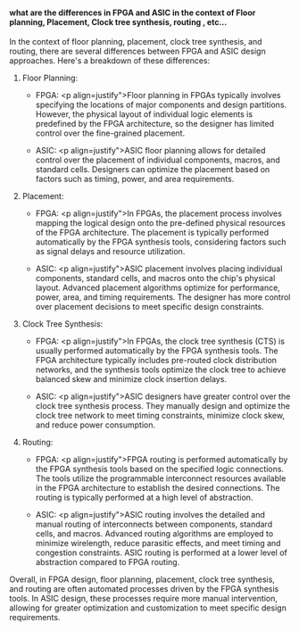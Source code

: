 #### what are the differences in FPGA and ASIC in the context of Floor planning, Placement, Clock tree synthesis, routing , etc...

<p align=justify">In the context of floor planning, placement, clock tree synthesis, and routing, there are several differences between FPGA and ASIC design approaches. Here's a breakdown of these differences:</p>

1. Floor Planning:
   - FPGA: <p align=justify">Floor planning in FPGAs typically involves specifying the locations of major components and design partitions. However, the physical layout of individual logic elements is predefined by the FPGA architecture, so the designer has limited control over the fine-grained placement.</p>
   - ASIC: <p align=justify">ASIC floor planning allows for detailed control over the placement of individual components, macros, and standard cells. Designers can optimize the placement based on factors such as timing, power, and area requirements.</p>

2. Placement:
   - FPGA: <p align=justify">In FPGAs, the placement process involves mapping the logical design onto the pre-defined physical resources of the FPGA architecture. The placement is typically performed automatically by the FPGA synthesis tools, considering factors such as signal delays and resource utilization.</p>
   - ASIC: <p align=justify">ASIC placement involves placing individual components, standard cells, and macros onto the chip's physical layout. Advanced placement algorithms optimize for performance, power, area, and timing requirements. The designer has more control over placement decisions to meet specific design constraints.</p>

3. Clock Tree Synthesis:
   - FPGA: <p align=justify">In FPGAs, the clock tree synthesis (CTS) is usually performed automatically by the FPGA synthesis tools. The FPGA architecture typically includes pre-routed clock distribution networks, and the synthesis tools optimize the clock tree to achieve balanced skew and minimize clock insertion delays.</p>
   - ASIC: <p align=justify">ASIC designers have greater control over the clock tree synthesis process. They manually design and optimize the clock tree network to meet timing constraints, minimize clock skew, and reduce power consumption.</p>

4. Routing:
   - FPGA: <p align=justify">FPGA routing is performed automatically by the FPGA synthesis tools based on the specified logic connections. The tools utilize the programmable interconnect resources available in the FPGA architecture to establish the desired connections. The routing is typically performed at a high level of abstraction.</p>
   - ASIC: <p align=justify">ASIC routing involves the detailed and manual routing of interconnects between components, standard cells, and macros. Advanced routing algorithms are employed to minimize wirelength, reduce parasitic effects, and meet timing and congestion constraints. ASIC routing is performed at a lower level of abstraction compared to FPGA routing.</p>

<p align=justify">Overall, in FPGA design, floor planning, placement, clock tree synthesis, and routing are often automated processes driven by the FPGA synthesis tools. In ASIC design, these processes require more manual intervention, allowing for greater optimization and customization to meet specific design requirements.</p>
